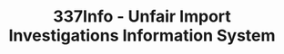 ---
layout: default
bigquery: https://console.cloud.google.com/bigquery?p=patents-public-data&d=usitc_investigations&page=dataset&project=sheets-management-319211
citation: US International Trade Commission 337Info Unfair Import Investigations Information
  System
contributors: US International Trade Comission
cost: None
description: US International Trade Commission 337Info Unfair Import Investigations
  Information System contains data on investigations done under Section 337. Section
  337 declares the infringement of certain statutory intellectual property rights
  and other forms of unfair competition in import trade to be unlawful practices.
  Most Section 337 investigations involve allegations of patent or registered trademark
  infringement.
documentation: FAQ and tutorial available on the site
last_edit: 04/11/2022, 16:01:38
location: https://pubapps2.usitc.gov/337external/
maintained_by: US International Trade Comission
schema_fields:
- teoIdDueDate
- aljAssigned
- currentStatus
- actualEndDateEvidHear
- investigationType
- finalIdOnViolationDue
- id
- startDateMarkmanHearing
- dateCreated
- markmanHearing
- ouiiParticipation
- teoProceedingInvolved
- finalIdOnViolationIssue
- lastUpdated
- docketNo
- investigationNo
- scheduledEndDateEvidHear
- htsNumbers
- publication_number
- actualStartDateEvidHear
- cafcAppeals
- gcAttorney
- copyrightNumbers
- complainant
- invUnfairAct
- teoIdIssueDate
- investigationTermDate
- ouiiAttorney
- finalDetNoViolation
- patentNumbers
- patentNumber
- scheduledStartDateEvidHear
- respondent
- teoReliefGranted
- dateComplaintFiled
- internalRemand
- targetDate
- dateOfPublicationFrNotice
- endDateMarkmanHearing
- finalDetViolation
- currentActiveALJ
- trademarkNumbers
- title
- issueDateOtherNonFinal
shortname: unfair_import_investigations
tags:
- import
- legal
- trade
timeframe: 2008-2021 (prior to 2008 downloadable as a JSON file)
title: 337Info - Unfair Import Investigations Information System
uuid: 2721f5ec-e599-4890-9265-9706719fc71e
---